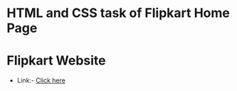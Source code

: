 <h1>HTML and CSS task of Flipkart Home Page </h1>

# Flipkart Website

- Link:- [Click here](https://harsh-flipkart.netlify.app/)
